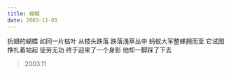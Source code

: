 ```yaml
---
title: 蝴蝶
date: 2003-11-01
---
```


折翅的蝴蝶
如同一片枯叶<!--more-->
从枝头跌落
跌落浅草丛中
蚂蚁大军整蜂拥而至
它试图挣扎着站起
徒劳无功
终于迎来了一个身影
他却一脚踩了下去

> 2003.11